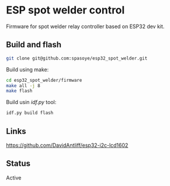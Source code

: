 # ESP spot welder control

Firmware for spot welder relay controller based on ESP32 dev kit.

## Build and flash
```bash
git clone git@github.com:spasoye/esp32_spot_welder.git
```

Build using make:
```bash
cd esp32_spot_welder/firmware
make all -j 8
make flash
```

Build usin *idf.py* tool:
```bash
idf.py build flash
```

## Links
https://github.com/DavidAntliff/esp32-i2c-lcd1602

## Status

Active
